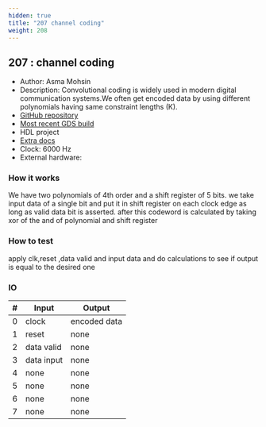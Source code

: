 ```yaml
---
hidden: true
title: "207 channel coding"
weight: 208
---
```


## 207 : channel coding

* Author: Asma Mohsin
* Description: Convolutional coding is widely used in modern digital communication systems.We often get encoded data by using different polynomials having same constraint lengths (K).
* [GitHub repository](https://github.com/AsmaMohsin1507/tt02-channel-coding)
* [Most recent GDS build](https://github.com/AsmaMohsin1507/tt02-channel-coding/actions/runs/3601674491)
* HDL project
* [Extra docs](https://github.com/AsmaMohsin1507/tt02-channel-coding/blob/cccf2f01c80024d59eef60c292b57c8786c9e495/README.md)
* Clock: 6000 Hz
* External hardware: 



### How it works

We have two polynomials of 4th order and a shift register of 5 bits. we take input data of a single bit and put it in shift register on each clock edge as long as valid data bit is asserted. after this codeword is calculated by taking xor of the and of polynomial and shift register

### How to test

apply clk,reset ,data valid and input data and do calculations to see if output is equal to the desired one

### IO

| # | Input        | Output       |
|---|--------------|--------------|
| 0 | clock  | encoded data |
| 1 | reset  | none |
| 2 | data valid  | none |
| 3 | data input  | none |
| 4 | none  | none |
| 5 | none  | none |
| 6 | none  | none |
| 7 | none  | none |
